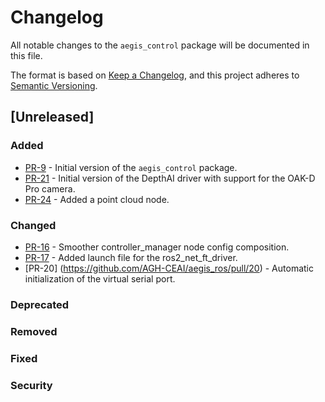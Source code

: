 # Changelog

All notable changes to the `aegis_control` package will be documented in this file.

The format is based on [Keep a Changelog](https://keepachangelog.com/en/1.1.0/),
and this project adheres to [Semantic Versioning](https://semver.org/spec/v2.0.0.html).

## [Unreleased]

### Added

* [PR-9](https://github.com/AGH-CEAI/aegis_ros/pull/9) - Initial version of the `aegis_control` package.
* [PR-21](https://github.com/AGH-CEAI/aegis_ros/pull/21) - Initial version of the DepthAI driver with support for the OAK-D Pro camera.
* [PR-24](https://github.com/AGH-CEAI/aegis_ros/pull/24) - Added a point cloud node.

### Changed

* [PR-16](https://github.com/AGH-CEAI/aegis_ros/pull/16) - Smoother controller_manager node config composition.
* [PR-17](https://github.com/AGH-CEAI/aegis_ros/pull/17) - Added launch file for the ros2_net_ft_driver.
* [PR-20] (https://github.com/AGH-CEAI/aegis_ros/pull/20) - Automatic initialization of the virtual serial port.

### Deprecated

### Removed

### Fixed

### Security
